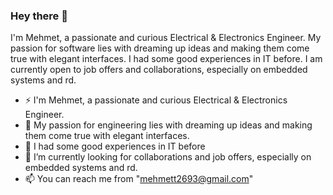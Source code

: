 ### Hey there 👋

<!--
**mehmetbb/mehmetbb** is a ✨ _special_ ✨ repository because its `README.md` (this file) appears on your GitHub profile.

Here are some ideas to get you started:

- 🔭 I’m currently working on ...
- 🌱 I’m currently learning ...
- 👯 I’m looking to collaborate on ...
- 🤔 I’m looking for help with ...
- 💬 Ask me about ...
- 📫 How to reach me: ...
- 😄 Pronouns: ...
- ⚡ Fun fact: ...
-->

I'm Mehmet, a passionate and curious Electrical & Electronics Engineer. My passion for software lies with dreaming up ideas and making them come true with elegant interfaces. I had some good experiences in IT before. I am currently open to job offers and collaborations, especially on embedded systems and rd.



- ⚡ I'm Mehmet, a passionate and curious Electrical & Electronics Engineer.
- 💫 My passion for engineering lies with dreaming up ideas and making them come true with elegant interfaces.
- 💼 I had some good experiences in IT before
- 👀 I’m currently looking for collaborations and job offers, especially on embedded systems and rd.
- 📫 You can reach me from "mehmett2693@gmail.com"
